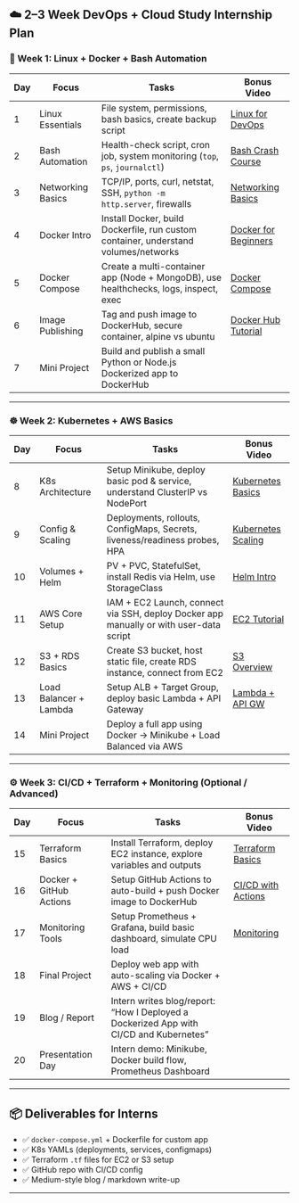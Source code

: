 
## ☁️ 2–3 Week DevOps + Cloud Study Internship Plan

### 🧠 Week 1: Linux + Docker + Bash Automation

| Day | Focus             | Tasks                                                                                | Bonus Video                                          |
| --- | ----------------- | ------------------------------------------------------------------------------------ | ---------------------------------------------------- |
| 1   | Linux Essentials  | File system, permissions, bash basics, create backup script                          | [Linux for DevOps](https://youtu.be/tL2lB9gSKkE)     |
| 2   | Bash Automation   | Health-check script, cron job, system monitoring (`top`, `ps`, `journalctl`)         | [Bash Crash Course](https://youtu.be/SPwyp2NG-bM)    |
| 3   | Networking Basics | TCP/IP, ports, curl, netstat, SSH, `python -m http.server`, firewalls                | [Networking Basics](https://youtu.be/1g8rC7nBzKE)    |
| 4   | Docker Intro      | Install Docker, build Dockerfile, run custom container, understand volumes/networks  | [Docker for Beginners](https://youtu.be/fqMOX6JJhGo) |
| 5   | Docker Compose    | Create a multi-container app (Node + MongoDB), use healthchecks, logs, inspect, exec | [Docker Compose](https://youtu.be/Qw9zlE3t8Ko)       |
| 6   | Image Publishing  | Tag and push image to DockerHub, secure container, alpine vs ubuntu                  | [Docker Hub Tutorial](https://youtu.be/_dfLOzuIg2Q)  |
| 7   | Mini Project      | Build and publish a small Python or Node.js Dockerized app to DockerHub              |                                                      |

---

### ☸️ Week 2: Kubernetes + AWS Basics

| Day | Focus                  | Tasks                                                                                  | Bonus Video                                        |
| --- | ---------------------- | -------------------------------------------------------------------------------------- | -------------------------------------------------- |
| 8   | K8s Architecture       | Setup Minikube, deploy basic pod & service, understand ClusterIP vs NodePort           | [Kubernetes Basics](https://youtu.be/X48VuDVv0do)  |
| 9   | Config & Scaling       | Deployments, rollouts, ConfigMaps, Secrets, liveness/readiness probes, HPA             | [Kubernetes Scaling](https://youtu.be/pN3GyjGco2s) |
| 10  | Volumes + Helm         | PV + PVC, StatefulSet, install Redis via Helm, use StorageClass                        | [Helm Intro](https://youtu.be/8C_SCDbUJTg)         |
| 11  | AWS Core Setup         | IAM + EC2 Launch, connect via SSH, deploy Docker app manually or with user-data script | [EC2 Tutorial](https://youtu.be/Tz0tG7FxoD4)       |
| 12  | S3 + RDS Basics        | Create S3 bucket, host static file, create RDS instance, connect from EC2              | [S3 Overview](https://youtu.be/LFYB1eDZ1Fg)        |
| 13  | Load Balancer + Lambda | Setup ALB + Target Group, deploy basic Lambda + API Gateway                            | [Lambda + API GW](https://youtu.be/eOBq__h4OJ4)    |
| 14  | Mini Project           | Deploy a full app using Docker → Minikube + Load Balanced via AWS                      |                                                    |

---

### ⚙️ Week 3: CI/CD + Terraform + Monitoring (Optional / Advanced)

| Day | Focus                   | Tasks                                                                                  | Bonus Video                                        |
| --- | ----------------------- | -------------------------------------------------------------------------------------- | -------------------------------------------------- |
| 15  | Terraform Basics        | Install Terraform, deploy EC2 instance, explore variables and outputs                  | [Terraform Basics](https://youtu.be/h304A5jCJGg)   |
| 16  | Docker + GitHub Actions | Setup GitHub Actions to auto-build + push Docker image to DockerHub                    | [CI/CD with Actions](https://youtu.be/eB0nUzAI7M8) |
| 17  | Monitoring Tools        | Setup Prometheus + Grafana, build basic dashboard, simulate CPU load                   | [Monitoring](https://youtu.be/IVBjYfFJM2s)         |
| 18  | Final Project           | Deploy web app with auto-scaling via Docker + AWS + CI/CD                              |                                                    |
| 19  | Blog / Report           | Intern writes blog/report: “How I Deployed a Dockerized App with CI/CD and Kubernetes” |                                                    |
| 20  | Presentation Day        | Intern demo: Minikube, Docker build flow, Prometheus Dashboard                         |                                                    |

---

## 📦 Deliverables for Interns

* ✅ `docker-compose.yml` + Dockerfile for custom app
* ✅ K8s YAMLs (deployments, services, configmaps)
* ✅ Terraform `.tf` files for EC2 or S3 setup
* ✅ GitHub repo with CI/CD config
* ✅ Medium-style blog / markdown write-up

---

